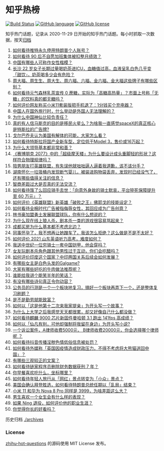 # 知乎热榜
[![Build Status](https://github.com/ToWeLong/zhihu-hot-questions/workflows/CI/badge.svg)](https://github.com/ToWeLong/zhihu-hot-questions/actions)
[![GitHub language](https://img.shields.io/badge/language-golang-orange.svg)](https://golang.org/)
[![GitHub license](https://img.shields.io/github/license/ToWeLong/zhihu-hot-questions)](https://github.com/ToWeLong/zhihu-hot-questions/blob/main/LICENSE)

知乎热门话题，记录从 2020-11-29 日开始的知乎热门话题。每小时抓取一次数据，按天[归档](./archives)

<!-- BEGIN -->

1. [如何看待推特永久停用特朗普个人账号？](https://www.zhihu.com/question/438537142)
1. [如何看待 90 后不自愿加班集体被扣整月绩效？](https://www.zhihu.com/question/438445883)
1. [中国有哪些人可称作女性楷模？](https://www.zhihu.com/question/21780463)
1. [长沙 22 岁女子长期过量喝奶茶进ICU，血糖值过高，血液呈乳白色几乎变「甜饮」，奶茶喝多少会有危险？](https://www.zhihu.com/question/438403941)
1. [周大福、周生生、周大生、周六福、六福、金六福、金大福这些牌子有哪些区别？](https://www.zhihu.com/question/32209352)
1. [如何看待元气森林乳茶宣传 0 蔗糖，实际为「高糖高热量」？市面上号称「无糖」的饮料真的都无糖吗？](https://www.zhihu.com/question/438486634)
1. [如何评价网友称买小米11套装版把手机退了：1分钱买个充电器？](https://www.zhihu.com/question/437789034)
1. [中国人在国外旅行时，什么举动是外国人无法理解的？](https://www.zhihu.com/question/437809753)
1. [为什么中国神仙比较负责任？](https://www.zhihu.com/question/433060839)
1. [真的有人信马斯克的目的是移民火星么？为啥我一直感觉spaceX的真正核心是特斯拉的广告牌?](https://www.zhihu.com/question/434299998)
1. [戈尔巴乔夫认为美国有解体的可能，大家怎么看？](https://www.zhihu.com/question/438458361)
1. [如何看待特斯拉将国产全新车型，定位低于Model 3，售价或16万起？](https://www.zhihu.com/question/438471700)
1. [为什么大领导基本都非常和善？](https://www.zhihu.com/question/268504379)
1. [《赛博朋克 2077》中的「超级摩天楼」为什么要设计成头重脚轻的形状？这样符合物理规律吗？](https://www.zhihu.com/question/437932184)
1. [陪男朋友打英雄联盟，有失误他就咄咄逼人逼着我道歉，该不该分手？](https://www.zhihu.com/question/438305802)
1. [湖南怀化一垃圾桶内发现断气婴儿，被装进购物袋丢弃，发现时已经没气了，还有哪些值得关注的信息？](https://www.zhihu.com/question/438261496)
1. [智商差距过大是否真的无法交流？](https://www.zhihu.com/question/27279221)
1. [如何看待饿了么回应骑手去世：「向意外身故的骑士默哀，平台猝死保障提升至 60 万元」？](https://www.zhihu.com/question/438478433)
1. [如何评价《英雄联盟》新英雄「破败之王」佛耶戈的技能设定？](https://www.zhihu.com/question/438512806)
1. [如何看待全棉时代广告被指侮辱女性，其回应成为广告创意？](https://www.zhihu.com/question/438433001)
1. [林书豪加盟勇士发展联盟球队，你有什么想说的？](https://www.zhihu.com/question/438413008)
1. [为什么现在线上狼人杀，剧本杀一类的游戏很容易骂起来？](https://www.zhihu.com/question/438008298)
1. [成都买房为什么基本都不考虑北边？](https://www.zhihu.com/question/434009006)
1. [同事怀孕了，我不想再让她蹭车了，我该怎么拒绝？这么做是不是不太好？](https://www.zhihu.com/question/423335938)
1. [如何评价 2021 山东英语听力高考，难度如何？](https://www.zhihu.com/question/438407276)
1. [我送中世纪一位穷骑士一套中国铠甲，他会穿吗？](https://www.zhihu.com/question/438029190)
1. [女友玩剧本杀角色跟其他男性过于互动，你们会吃醋吗？](https://www.zhihu.com/question/437514663)
1. [如何评价印度这个国家？中印两国关系后续会如何发展？](https://www.zhihu.com/question/436854024)
1. [有哪些女主是白色头发的Galgame?](https://www.zhihu.com/question/437441111)
1. [大家有哪些好吃的牛肉做法推荐呢？](https://www.zhihu.com/question/429745693)
1. [谁能给我讲个能笑半年的笑话？](https://www.zhihu.com/question/395196942)
1. [有没有哪些诗句真正令你动容？](https://www.zhihu.com/question/430900820)
1. [公务员的行测是一个一个板块地复习，搞好一个板块再弄下一个，还是整体复习刷题？](https://www.zhihu.com/question/277167935)
1. [是不是勤劳就能致富？](https://www.zhihu.com/question/435495512)
1. [如何以「这是他第十二次来我家提亲」为开头写一个故事？](https://www.zhihu.com/question/428306444)
1. [为什么上大学之后我感觉天天都很累，却又好像自己什么都没做？](https://www.zhihu.com/question/434625221)
1. [如何看待麒麟 9000 芯片新固件曼哈顿 3.1 跑出 141fps 高成绩？](https://www.zhihu.com/question/437702270)
1. [如何以「仙凡有别，可他却强制将我留在身边」为开头写小说?](https://www.zhihu.com/question/435147439)
1. [一个诉讼案件，A律师收费5000元， B律师收费20000元，你会选择哪个律师呢 ？](https://www.zhihu.com/question/437770327)
1. [如何看待抖音传播淫秽色情低俗信息被处罚？](https://www.zhihu.com/question/438401125)
1. [如何看待外媒称「英国因疫情造成财政压力，不得不考虑将大熊猫送回中国」？](https://www.zhihu.com/question/437817916)
1. [有哪些三观较正的文案？](https://www.zhihu.com/question/428584905)
1. [如何看待链家程序员删除财务数据获刑 7 年？](https://www.zhihu.com/question/438436700)
1. [你早餐喜欢吃什么，坐标哪里？](https://www.zhihu.com/question/433408578)
1. [如何看待年轻人旅行从「网红」景点转变为「小众」景点？](https://www.zhihu.com/question/438142376)
1. [美国会确认拜登胜选，如何看待特朗普总统任期以「乱局」结束？](https://www.zhihu.com/question/438322260)
1. [小米 11 和华为 Nova  8  Pro 同样是 3999，为啥差距这么大？](https://www.zhihu.com/question/436929666)
1. [男生喜欢一个女生会有什么样的表现？](https://www.zhihu.com/question/339445696)
1. [如果 Ning 退役，如何评价他的职业生涯？](https://www.zhihu.com/question/436863875)
1. [你觉得你长的好看吗？](https://www.zhihu.com/question/429414606)

<!-- END -->

历史归档 [./archives](./archives)


### License
[zhihu-hot-questions](https://github.com/towelong/zhihu-hot-questions) 的源码使用 MIT License 发布。